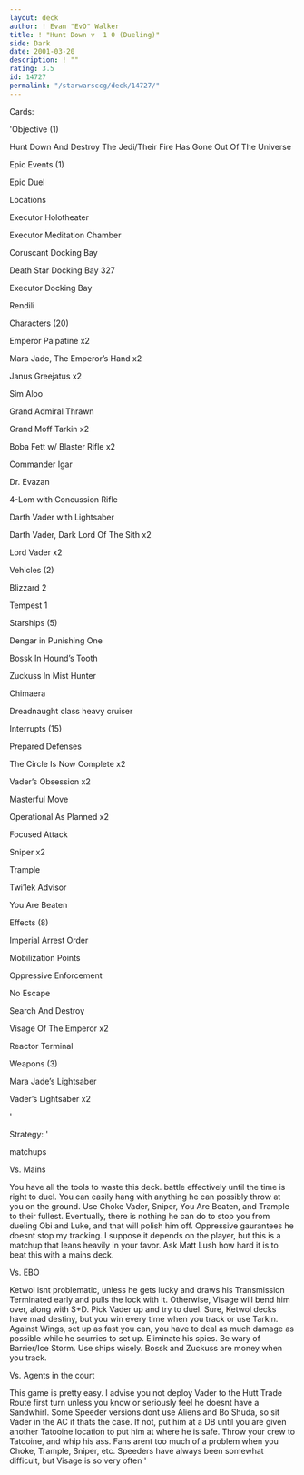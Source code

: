 ```yaml
---
layout: deck
author: ! Evan "EvO" Walker
title: ! "Hunt Down v  1 0 (Dueling)"
side: Dark
date: 2001-03-20
description: ! ""
rating: 3.5
id: 14727
permalink: "/starwarsccg/deck/14727/"
---
```

Cards: 

'Objective (1)

Hunt Down And Destroy The Jedi/Their Fire Has Gone Out Of The Universe


Epic Events (1)

Epic Duel


Locations

Executor Holotheater

Executor Meditation Chamber

Coruscant Docking Bay

Death Star Docking Bay 327

Executor Docking Bay

Rendili


Characters (20)

Emperor Palpatine x2

Mara Jade, The Emperor&#8217;s Hand x2

Janus Greejatus x2

Sim Aloo

Grand Admiral Thrawn

Grand Moff Tarkin x2

Boba Fett w/ Blaster Rifle x2

Commander Igar

Dr. Evazan

4-Lom with Concussion Rifle

Darth Vader with Lightsaber

Darth Vader, Dark Lord Of The Sith x2

Lord Vader x2



Vehicles (2)

Blizzard 2

Tempest 1


Starships (5)

Dengar in Punishing One

Bossk In Hound&#8217;s Tooth

Zuckuss In Mist Hunter

Chimaera

Dreadnaught class heavy cruiser


Interrupts (15)

Prepared Defenses

The Circle Is Now Complete x2

Vader&#8217;s Obsession x2

Masterful Move 

Operational As Planned x2

Focused Attack

Sniper x2

Trample

Twi&#8217;lek Advisor

You Are Beaten 


Effects (8)

Imperial Arrest Order

Mobilization Points

Oppressive Enforcement

No Escape

Search And Destroy

Visage Of The Emperor x2

Reactor Terminal


Weapons (3)

Mara Jade&#8217;s Lightsaber

Vader&#8217;s Lightsaber x2




'

Strategy: '

matchups


Vs. Mains 

You have all the tools to waste this deck. battle effectively until the time is right to duel. You can easily hang with anything he can possibly throw at you on the ground. Use Choke Vader, Sniper, You Are Beaten, and Trample to their fullest. Eventually, there is nothing he can do to stop you from dueling Obi and Luke, and that will polish him off. Oppressive gaurantees he doesnt stop my tracking. I suppose it depends on the player, but this is a matchup that leans heavily in your favor. Ask Matt Lush how hard it is to beat this with a mains deck.


Vs. EBO 

Ketwol isnt problematic, unless he gets lucky and draws his Transmission Terminated early and pulls the lock with it. Otherwise, Visage will bend him over, along with S+D. Pick Vader up and try to duel. Sure, Ketwol decks have mad destiny, but you win every time when you track or use Tarkin. Against Wings, set up as fast you can, you have to deal as much damage as possible while he scurries to set up. Eliminate his spies. Be wary of Barrier/Ice Storm. Use ships wisely. Bossk and Zuckuss are money when you track. 


Vs. Agents in the court

This game is pretty easy. I advise you not deploy Vader to the Hutt Trade Route first turn unless you know or seriously feel he doesnt have a Sandwhirl. Some Speeder versions dont use Aliens and Bo Shuda, so sit Vader in the AC if thats the case. If not, put him at a DB until you are given another Tatooine location to put him at where he is safe. Throw your crew to Tatooine, and whip his ass. Fans arent too much of a problem when you Choke, Trample, Sniper, etc. Speeders have always been somewhat difficult, but Visage is so very often  '
